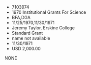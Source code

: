 * 7103974
* 1970 Institutional Grants For Science
* BFA,DGA
* 11/25/1970,11/30/1971
* Jeremy Taylor, Erskine College
* Standard Grant
*   name not available
* 11/30/1971
* USD 2,000.00

NONE
